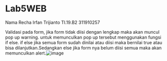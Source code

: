 # Lab5WEB
Nama Recha Irfan Trijianto
TI.19.B2 311910257

Validasi pada form, jika form tidak diisi dengan lengkap maka akan muncul pop up warning. untuk memunculkan pop up tersebut menggunakan fungsi if else. if else jika semua form sudah dinilai atau diisi maka bernilai true atau bisa dilanjutkan.Sedangkan else jika form nya belum diisi semua maka akan memunculkan alert.![image](https://user-images.githubusercontent.com/81579730/116152094-b05a7b80-a70f-11eb-870e-c9559d54dbd1.png)
